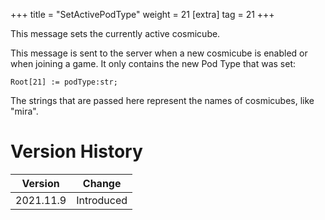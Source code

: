 +++
title = "SetActivePodType"
weight = 21
[extra]
tag = 21
+++

This message sets the currently active cosmicube.

<!-- more -->

This message is sent to the server when a new cosmicube is enabled or when joining a game.
It only contains the new Pod Type that was set:

```
Root[21] := podType:str;
```

The strings that are passed here represent the names of cosmicubes, like "mira".

# Version History

| Version   | Change     |
|-----------|------------|
| 2021.11.9 | Introduced |
